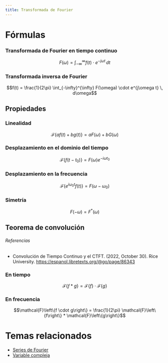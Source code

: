 ```yaml
---
title: Transformada de Fourier
---
```


# Fórmulas

### Transformada de Fourier en tiempo continuo

```math
F(\omega) = \int_{-\infty}^{\infty} f(t) \cdot e^{-j\omega t} \, dt
```

### Transformada inversa de Fourier

```math
f(t) = \frac{1}{2\pi} \int_{-\infty}^{\infty} F(\omega) \cdot e^{j\omega t} \, d\omega
```

## Propiedades

### Linealidad

```math
\mathcal{F}\{af(t) + bg(t)\} = aF(\omega) + bG(\omega)
```

### Desplazamiento en el dominio del tiempo

```math
\mathcal{F}\{f(t - t_0)\} = F(\omega)e^{-i\omega t_0}
```

### Desplazamiento en la frecuencia

```math
\mathcal{F}\{e^{i\omega_0 t}f(t)\} = F(\omega - \omega_0)
```

### Simetría

$$F(-\omega) = F^*(\omega)$$

## Teorema de convolución

###### Referencias

- Convolución de Tiempo Continuo y el CTFT. (2022, October 30). Rice University. https://espanol.libretexts.org/@go/page/86343

### En tiempo

```math
\mathcal{F}\left\{f * g\right\} =  \mathcal{F}\left\{f\right\} \cdot \mathcal{F}\left\{g\right\}
```

### En frecuencia

```math
\mathcal{F}\left\{f \cdot g\right\} = \frac{1}{2\pi} \mathcal{F}\left\{f\right\} * \mathcal{F}\left\{g\right\}
```

# Temas relacionados

- [Series de Fourier](Series%20de%20Fourier.md)
- [Variable compleja](Variable%20compleja.md)
